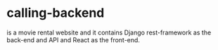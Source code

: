 # calling-backend
is a movie rental website and it contains Django rest-framework as the back-end and API and React as the front-end.
